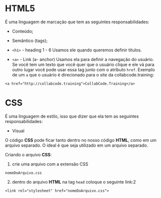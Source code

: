 # HTML5

É uma linguagem de marcação que tem as seguintes responsabilidades:

- Conteúdo;
- Semântico (tags);

- `<h1>` - heading 1 - 6
Usamos ele quando queremos definir títulos.

- `<a>` - Link (a- anchor)
Usamos ela para definir a navegação do usuário. Se você tem um texto que você quer que o usuário clique e ele vá para outro lugar você pode usar essa tag junto com o atributo `href`. Exemplo de um `a` que o usuário é direcionado para o site da collabcode.training:

```
<a href="http://collabcode.training">CollabCode.Training</a>
```

# CSS

É uma linguagem de estilo, isso que dizer que ela tem as seguintes responsabilidades: 

- Visual

O  código **CSS** pode ficar tanto dentro no nosso código **HTML**, como em um arquivo separado. O ideal é que seja utilizado em um arquivo separado. 

Criando o arquivo **CSS**:

1. crie uma arquivo com a extensão CSS
```
nomeDoArquivo.css
```
2. dentro do arquivo **HTML** na tag `head` coloque o seguinte link:2 

```
<link rel="stylesheet" href="nomeDoArquivo.css">
```